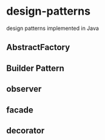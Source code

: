 # design-patterns
design patterns implemented in Java

## AbstractFactory

## Builder Pattern

## observer 

## facade

## decorator
